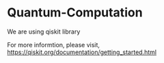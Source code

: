 # Quantum-Computation

We are using qiskit library

For more informtion, please visit, https://qiskit.org/documentation/getting_started.html
